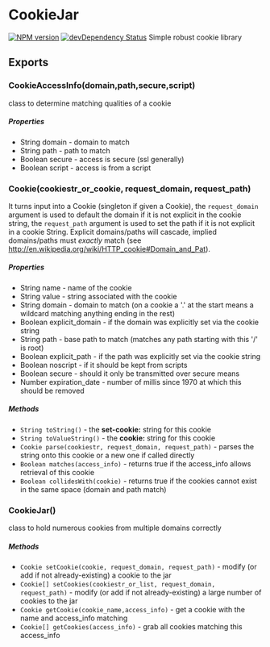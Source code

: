 # CookieJar
[![NPM version](http://img.shields.io/npm/v/cookiejar.svg)](https://www.npmjs.org/package/cookiejar)
[![devDependency Status](https://david-dm.org/bmeck/node-cookiejar/dev-status.svg)](https://david-dm.org/bmeck/node-cookiejar?type=dev)
Simple robust cookie library
## Exports
### CookieAccessInfo(domain,path,secure,script)
class to determine matching qualities of a cookie
##### Properties
* String domain - domain to match
* String path - path to match
* Boolean secure - access is secure (ssl generally)
* Boolean script - access is from a script
### Cookie(cookiestr_or_cookie, request_domain, request_path)
It turns input into a Cookie (singleton if given a Cookie),
the `request_domain` argument is used to default the domain if it is not explicit in the cookie string,
the `request_path` argument is used to set the path if it is not explicit in a cookie String.
Explicit domains/paths will cascade, implied domains/paths must *exactly* match (see http://en.wikipedia.org/wiki/HTTP_cookie#Domain_and_Pat).
##### Properties
* String name - name of the cookie
* String value - string associated with the cookie
* String domain - domain to match (on a cookie a '.' at the start means a wildcard matching anything ending in the rest)
* Boolean explicit_domain - if the domain was explicitly set via the cookie string
* String path - base path to match (matches any path starting with this '/' is root)
* Boolean explicit_path - if the path was explicitly set via the cookie string
* Boolean noscript - if it should be kept from scripts
* Boolean secure - should it only be transmitted over secure means
* Number expiration_date - number of millis since 1970 at which this should be removed
##### Methods
* `String toString()` - the __set-cookie:__ string for this cookie
* `String toValueString()` - the __cookie:__ string for this cookie
* `Cookie parse(cookiestr, request_domain, request_path)` - parses the string onto this cookie or a new one if called directly
* `Boolean matches(access_info)` - returns true if the access_info allows retrieval of this cookie
* `Boolean collidesWith(cookie)` - returns true if the cookies cannot exist in the same space (domain and path match)
### CookieJar()
class to hold numerous cookies from multiple domains correctly
##### Methods
* `Cookie setCookie(cookie, request_domain, request_path)` - modify (or add if not already-existing) a cookie to the jar
* `Cookie[] setCookies(cookiestr_or_list, request_domain, request_path)` - modify (or add if not already-existing) a large number of cookies to the jar
* `Cookie getCookie(cookie_name,access_info)` - get a cookie with the name and access_info matching
* `Cookie[] getCookies(access_info)` - grab all cookies matching this access_info
